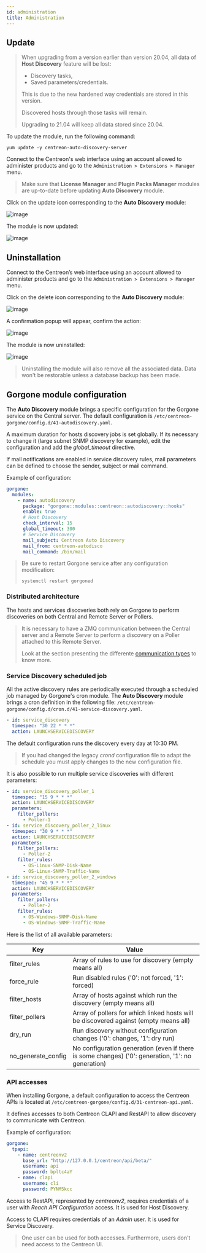 ```yaml
---
id: administration
title: Administration
---
```


## Update

> When upgrading from a version earlier than version 20.04, all data of 
> **Host Discovery** feature will be lost:
>
> - Discovery tasks,
> - Saved parameters/credentials.
>
> This is due to the new hardened way credentials are stored in this version.
>
> Discovered hosts through those tasks will remain.
>
> Upgrading to 21.04 will keep all data stored since 20.04.

To update the module, run the following command:

``` shell
yum update -y centreon-auto-discovery-server
```

Connect to the Centreon's web interface using an account allowed to administer
products and go to the `Administration > Extensions > Manager` menu.

> Make sure that **License Manager** and **Plugin Packs Manager** modules are
> up-to-date before updating **Auto Discovery** module.

Click on the update icon corresponding to the **Auto Discovery**
module:

![image](../../assets/monitoring/discovery/update.png)

The module is now updated:

![image](../../assets/monitoring/discovery/install-after.png)

## Uninstallation

Connect to the Centreon’s web interface using an account allowed to administer
products and go to the `Administration > Extensions > Manager` menu.

Click on the delete icon corresponding to the **Auto Discovery**
module:

![image](../../assets/monitoring/discovery/install-after.png)

A confirmation popup will appear, confirm the action:

![image](../../assets/monitoring/discovery/uninstall-popin.png)

The module is now uninstalled:

![image](../../assets/monitoring/discovery/install-before.png)

> Uninstalling the module will also remove all the associated data. Data won't
> be restorable unless a database backup has been made.

## Gorgone module configuration

The **Auto Discovery** module brings a specific configuration for the Gorgone
service on the Central server. The default configuration is
`/etc/centreon-gorgone/config.d/41-autodiscovery.yaml`.

A maximum duration for hosts discovery jobs is set globally. If its necessary to
change it (large subnet SNMP discovery for example), edit the configuration and
add the *global_timeout* directive.

If mail notifications are enabled in service discovery rules, mail parameters
can be defined to choose the sender, subject or mail command.

Example of configuration:

```yaml
gorgone:
  modules:
    - name: autodiscovery
      package: "gorgone::modules::centreon::autodiscovery::hooks"
      enable: true
      # Host Discovery
      check_interval: 15
      global_timeout: 300
      # Service Discovery
      mail_subject: Centreon Auto Discovery
      mail_from: centreon-autodisco
      mail_command: /bin/mail
```

> Be sure to restart Gorgone service after any configuration modification:
>
> ```shell
> systemctl restart gorgoned
> ```

### Distributed architecture

The hosts and services discoveries both rely on Gorgone to perform discoveries
on both Central and Remote Server or Pollers.

> It is necessary to have a ZMQ communication between the Central server and a
> Remote Server to perform a discovery on a Poller attached to this Remote
> Server.
>
> Look at the section presenting the differente [communication
> types](../monitoring-servers/communications.html) to know more.

### Service Discovery scheduled job

All the active discovery rules are periodically executed through a scheduled job
managed by Gorgone's cron module. The **Auto Discovery** module brings a cron
definition in the following file:
`/etc/centreon-gorgone/config.d/cron.d/41-service-discovery.yaml`.

```yaml
- id: service_discovery
  timespec: "30 22 * * *"
  action: LAUNCHSERVICEDISCOVERY
```

The default configuration runs the discovery every day at 10:30 PM.

> If you had changed the legacy *crond* configuration file to adapt the schedule
> you must apply changes to the new configuration file.

It is also possible to run multiple service discoveries with different
parameters:

```yaml
- id: service_discovery_poller_1
  timespec: "15 9 * * *"
  action: LAUNCHSERVICEDISCOVERY
  parameters:
    filter_pollers:
      - Poller-1
- id: service_discovery_poller_2_linux
  timespec: "30 9 * * *"
  action: LAUNCHSERVICEDISCOVERY
  parameters:
    filter_pollers:
      - Poller-2
    filter_rules:
      - OS-Linux-SNMP-Disk-Name
      - OS-Linux-SNMP-Traffic-Name
- id: service_discovery_poller_2_windows
  timespec: "45 9 * * *"
  action: LAUNCHSERVICEDISCOVERY
  parameters:
    filter_pollers:
      - Poller-2
    filter_rules:
      - OS-Windows-SNMP-Disk-Name
      - OS-Windows-SNMP-Traffic-Name
```

Here is the list of all available parameters:

| Key                  | Value                                                                                             |
|----------------------|---------------------------------------------------------------------------------------------------|
| filter\_rules        | Array of rules to use for discovery (empty means all)                                             |
| force\_rule          | Run disabled rules ('0': not forced, '1': forced)                                                 |
| filter\_hosts        | Array of hosts against which run the discovery (empty means all)                                  |
| filter\_pollers      | Array of pollers for which linked hosts will be discovered against (empty means all)              |
| dry\_run             | Run discovery without configuration changes ('0': changes, '1': dry run)                          |
| no\_generate\_config | No configuration generation (even if there is some changes) ('0': generation, '1': no generation) |

### API accesses

When installing Gorgone, a default configuration to access the Centreon APIs is
located at `/etc/centreon-gorgone/config.d/31-centreon-api.yaml`.

It defines accesses to both Centreon CLAPI and RestAPI to allow discovery to
communicate with Centreon.

Example of configuration:

```yaml
gorgone:
  tpapi:
    - name: centreonv2
      base_url: "http://127.0.0.1/centreon/api/beta/"
      username: api
      password: bpltc4aY
    - name: clapi
      username: cli
      password: PYNM5kcc
```

Access to RestAPI, represented by *centreonv2*, requires credentials of a
user with *Reach API Configuration* access. It is used for Host Discovery.

Access to CLAPI requires credentials of an *Admin* user. It is used for
Service Discovery.

> One user can be used for both accesses. Furthermore, users don't need
> access to the Centreon UI.
